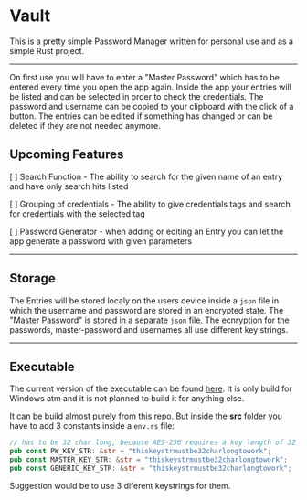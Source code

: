 # Vault

This is a pretty simple Password Manager written for personal use and as a simple Rust project.

---

On first use you will have to enter a "Master Password" which has to be entered every time you
open the app again.
Inside the app your entries will be listed and can be selected in order to check the credentials. The password and username can be copied to your clipboard with the click of a button. The entries can be edited if something has changed or can be deleted if they are not needed anymore.

## Upcoming Features

[ ] Search Function - The ability to search for the given name of an entry and have only search hits listed

[ ] Grouping of credentials - The ability to give credentials tags and search for credentials with the selected tag

[ ] Password Generator - when adding or editing an Entry you can let the app generate a password with given parameters

---

## Storage

The Entries will be stored localy on the users device inside a `json` file in which the username and password are stored
in an encrypted state.
The "Master Password" is stored in a separate `json` file.
The ecnryption for the passwords, master-password and usernames all use different key strings.

---

## Executable

The current version of the executable can be found [here](https://github.com/f-altvater/vault_executable).
It is only build for Windows atm and it is not planned to build it for anything else.

It can be build almost purely from this repo. But inside the **src** folder you have to add 3 constants inside a `env.rs` file:

```Rust
// has to be 32 char long, because AES-256 requires a key length of 32 bytes.
pub const PW_KEY_STR: &str = "thiskeystrmustbe32charlongtowork";
pub const MASTER_KEY_STR: &str = "thiskeystrmustbe32charlongtowork";
pub const GENERIC_KEY_STR: &str = "thiskeystrmustbe32charlongtowork";
```

Suggestion would be to use 3 diferent keystrings for them.
